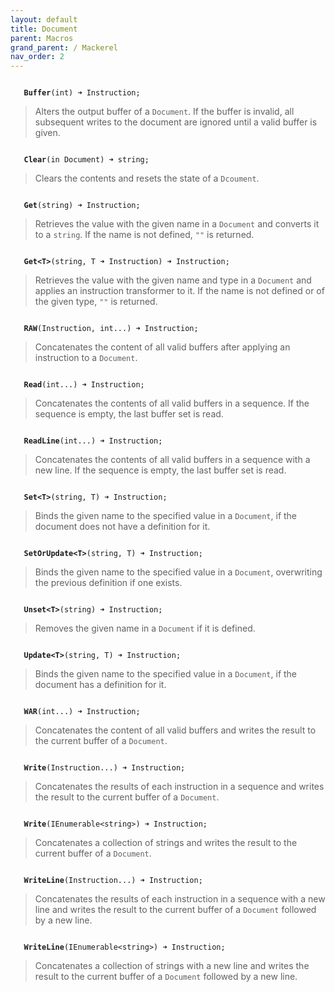 ```yaml
---
layout: default
title: Document
parent: Macros
grand_parent: / Mackerel
nav_order: 2
---
```


<code class="stratagyn-method-signature">
   <b class="stratagyn-method-name">Buffer</b>(int) &#10140; Instruction;
</code>

> Alters the output buffer of a `Document`. If the buffer is invalid, all
> subsequent writes to the document are ignored until a valid buffer is given.

<code class="stratagyn-method-signature">
   <b class="stratagyn-method-name">Clear</b>(in Document) &#10140; string;
</code>

> Clears the contents and resets the state of a `Dcoument`.

<code class="stratagyn-method-signature">
   <b class="stratagyn-method-name">Get</b>(string) &#10140; Instruction;
</code>

> Retrieves the value with the given name in a `Document` and converts it
> to a `string`. If the name is not defined, `""` is returned.

<code class="stratagyn-method-signature">
   <b class="stratagyn-method-name">Get&lt;T&gt;</b>(string, T &#10140; Instruction) &#10140; Instruction;
</code>

> Retrieves the value with the given name and type in a `Document` and applies an instruction transformer
> to it. If the name is not defined or of the given type, `""` is returned.

<code class="stratagyn-method-signature">
   <b class="stratagyn-method-name">RAW</b>(Instruction, int...) &#10140; Instruction;
</code>

> Concatenates the content of all valid buffers after applying an instruction
> to a `Document`.

<code class="stratagyn-method-signature">
   <b class="stratagyn-method-name">Read</b>(int...) &#10140; Instruction;
</code>

> Concatenates the contents of all valid buffers in a sequence.
> If the sequence is empty, the last buffer set is read.

<code class="stratagyn-method-signature">
   <b class="stratagyn-method-name">ReadLine</b>(int...) &#10140; Instruction;
</code>

> Concatenates the contents of all valid buffers in a sequence with a new line.
> If the sequence is empty, the last buffer set is read.

<code class="stratagyn-method-signature">
   <b class="stratagyn-method-name">Set&lt;T&gt;</b>(string, T) &#10140; Instruction;
</code>

> Binds the given name to the specified value in a `Document`, if the document does not
> have a definition for it.

<code class="stratagyn-method-signature">
   <b class="stratagyn-method-name">SetOrUpdate&lt;T&gt;</b>(string, T) &#10140; Instruction;
</code>

> Binds the given name to the specified value in a `Document`, overwriting the previous
> definition if one exists.

<code class="stratagyn-method-signature">
   <b class="stratagyn-method-name">Unset&lt;T&gt;</b>(string) &#10140; Instruction;
</code>

> Removes the given name in a `Document` if it is defined.

<code class="stratagyn-method-signature">
   <b class="stratagyn-method-name">Update&lt;T&gt;</b>(string, T) &#10140; Instruction;
</code>

> Binds the given name to the specified value in a `Document`, if the document has a definition
> for it.

<code class="stratagyn-method-signature">
   <b class="stratagyn-method-name">WAR</b>(int...) &#10140; Instruction;
</code>

> Concatenates the content of all valid buffers and writes the result to the current buffer of 
> a `Document`.

<code class="stratagyn-method-signature">
   <b class="stratagyn-method-name">Write</b>(Instruction...) &#10140; Instruction;
</code>

> Concatenates the results of each instruction in a sequence and writes the result 
> to the current buffer of a `Document`.

<code class="stratagyn-method-signature">
   <b class="stratagyn-method-name">Write</b>(IEnumerable&lt;string&gt;) &#10140; Instruction;
</code>

> Concatenates a collection of strings and writes the result to the current buffer of 
> a `Document`.

<code class="stratagyn-method-signature">
   <b class="stratagyn-method-name">WriteLine</b>(Instruction...) &#10140; Instruction;
</code>

> Concatenates the results of each instruction in a sequence with a new line and writes 
> the result to the current buffer of a `Document` followed by a new line.

<code class="stratagyn-method-signature">
   <b class="stratagyn-method-name">WriteLine</b>(IEnumerable&lt;string&gt;) &#10140; Instruction;
</code>

> Concatenates a collection of strings with a new line and writes the result to the current 
> buffer of a `Document` followed by a new line.

